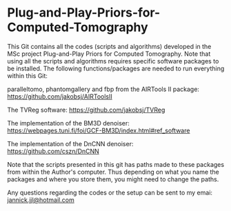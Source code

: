 # Plug-and-Play-Priors-for-Computed-Tomography

This Git contains all the codes (scripts and algorithms) developed in the MSc project Plug-and-Play Priors for Computed Tomography. Note that using all the scripts and algorithms requires specific software packages to be installed. The following functions/packages are needed to run everything within this Git:

paralleltomo, phantomgallery and fbp from the AIRTools II package: https://github.com/jakobsj/AIRToolsII

The TVReg software: https://github.com/jakobsj/TVReg

The implementation of the BM3D denoiser: https://webpages.tuni.fi/foi/GCF-BM3D/index.html#ref_software 

The implementation of the DnCNN denoiser: https://github.com/cszn/DnCNN 

Note that the scripts presented in this git has paths made to these packages from within the Author's computer. Thus depending on what you name the packages and where you store them, you might need to change the paths.

Any questions regarding the codes or the setup can be sent to my emai: jannick.jjl@hotmail.com
